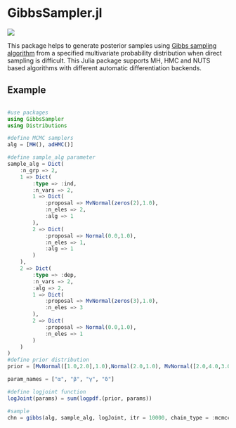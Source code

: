 # GibbsSampler.jl

[docs-dev-img]: https://img.shields.io/badge/docs-dev-blue.svg
[docs-dev-url]: https://efmanu.github.io/GibbsSampler.jl/dev/
[![][docs-dev-img]][docs-dev-url]

This package helps to generate posterior samples using [Gibbs sampling algorithm](https://en.wikipedia.org/wiki/Gibbs_sampling) from a specified multivariate probability distribution when direct sampling is difficult. This Julia package supports MH, HMC and NUTS based algorithms with different automatic differentiation backends.


## Example

```julia

#use packages
using GibbsSampler
using Distributions

#define MCMC samplers
alg = [MH(), adHMC()]

#define sample_alg parameter
sample_alg = Dict(
	:n_grp => 2,
	1 => Dict(
		:type => :ind,
		:n_vars => 2,
		1 => Dict(
			:proposal => MvNormal(zeros(2),1.0),
			:n_eles => 2,
			:alg => 1
		),
		2 => Dict(
			:proposal => Normal(0.0,1.0),
			:n_eles => 1,
			:alg => 1
		)
	),
	2 => Dict(
		:type => :dep,
		:n_vars => 2,
		:alg => 2,
		1 => Dict(
			:proposal => MvNormal(zeros(3),1.0),
			:n_eles => 3
		),
		2 => Dict(
			:proposal => Normal(0.0,1.0),
			:n_eles => 1
		)
	)
)
#define prior distribution
prior = [MvNormal([1.0,2.0],1.0),Normal(2.0,1.0), MvNormal([2.0,4.0,3.0],1.0),Normal(-1.0,1.0)]

param_names = ["α", "β", "γ", "δ"]

#define logjoint function
logJoint(params) = sum(logpdf.(prior, params))

#sample
chn = gibbs(alg, sample_alg, logJoint, itr = 10000, chain_type = :mcmcchain, param_names = param_names)
```